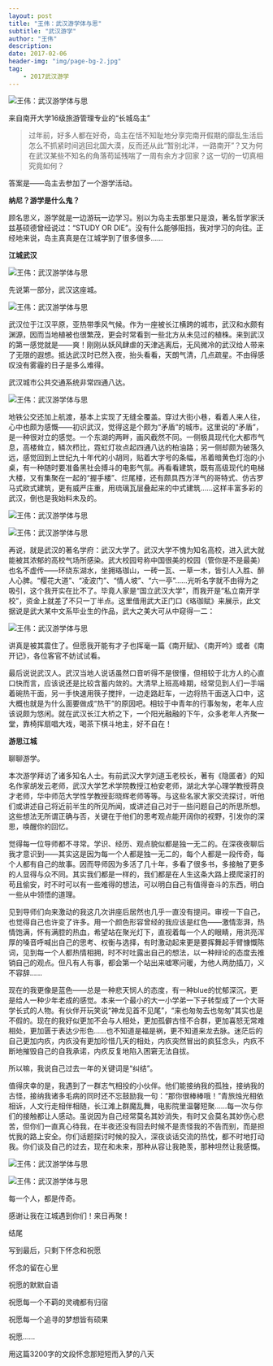 ```yaml
---
layout: post
title: "王伟：武汉游学体与思"
subtitle: "武汉游学"
author: "王伟"
description:
date: 2017-02-06
header-img: "img/page-bg-2.jpg"
tag:
    - 2017武汉游学
---
```


![王伟：武汉游学体与思](/wp-content/uploads/2017/02/beepress-beepress-weixin-zhihu-jianshu-plugin-2-4-2-287-1531817657.jpeg)

来自南开大学16级旅游管理专业的“长城岛主”  

> 过年前，好多人都在好奇，岛主在恬不知耻地分享完南开假期的靡乱生活后怎么不抓紧时间逃回北国大漠，反而还从此“暂别北洋，一路南开”？又为何在武汉某些不知名的角落苟延残喘了一周有余方才回家？这一切的一切真相究竟如何？

答案是——岛主去参加了一个游学活动。

**纳尼？游学是什么鬼？**

顾名思义，游学就是一边游玩一边学习。别以为岛主去那里只是浪，著名哲学家沃兹基硕德曾经说过：“STUDY OR DIE”。没有什么能够阻挡，我对学习的向往。正经地来说，岛主真真是在江城学到了很多很多……  

**江城武汉**

![王伟：武汉游学体与思](/wp-content/uploads/2017/02/beepress-beepress-weixin-zhihu-jianshu-plugin-2-4-2-287-1531817658.png)

先说第一部分，武汉这座城。

![王伟：武汉游学体与思](/wp-content/uploads/2017/02/beepress-beepress-weixin-zhihu-jianshu-plugin-2-4-2-287-1531817659.jpeg)

武汉位于江汉平原，亚热带季风气候。作为一座被长江横跨的城市，武汉和水颇有渊源，因而当地植被也很繁茂，更会时常看到一些北方从未见过的植株。来到武汉的第一感觉就是——爽！刚刚从妖风肆虐的天津逃离后，无风微冷的武汉给人带来了无限的遐想。抵达武汉时已然入夜，抬头看看，天朗气清，几点疏星。不由得感叹没有雾霾的日子是多么难得。

武汉城市公共交通系统非常四通八达。

![王伟：武汉游学体与思](/wp-content/uploads/2017/02/beepress-beepress-weixin-zhihu-jianshu-plugin-2-4-2-287-1531817659-1.jpeg)

地铁公交还加上航渡，基本上实现了无缝全覆盖。穿过大街小巷，看着人来人往，心中也颇为感慨——初识武汉，觉得这是个颇为“矛盾”的城市。这里说的“矛盾”，是一种很对立的感觉。一个东湖的两畔，画风截然不同。一侧极具现代化大都市气息，高楼耸立，鳞次栉比，霓虹灯妆点起四通八达的柏油路；另一侧却颇为破落久远，感觉回到上世纪九十年代的小胡同，贴着大字号的条幅，吊着暗黄色灯泡的小桌，有一种随时要准备黑社会搏斗的电影气氛。再看看建筑，既有高级现代的电梯大楼，又有集聚在一起的“握手楼”、烂尾楼，还有颇具西方洋气的哥特式、仿古罗马式欧式建筑，更有威严庄重，用琉璃瓦层叠起来的中式建筑……这样丰富多彩的武汉，倒也是我始料未及的。

![王伟：武汉游学体与思](/wp-content/uploads/2017/02/beepress-beepress-weixin-zhihu-jianshu-plugin-2-4-2-287-1531817660.jpeg)

![王伟：武汉游学体与思](http://yousi.ren/wp-content/uploads/2017/02/beepress-beepress-weixin-zhihu-jianshu-plugin-2-4-2-287-1531817661.jpeg)

再说，就是武汉的著名学府：武汉大学了。武汉大学不愧为知名高校，进入武大就能被其浓郁的高校气场所感染。武大校园号称中国很美的校园（管你是不是最美）也名不虚传——环绕东湖水，坐拥珞珈山，一砖一瓦、一草一木，皆引人入胜、醉人心脾。“樱花大道”、“凌波门”、“情人坡”、“六一亭”……光听名字就不由得为之吸引，这个我开实在比不了。毕竟人家是“国立武汉大学”，而我开是“私立南开学校”，资金上就差了不只一丁半点。这里借用武大正门口《珞珈赋》来展示，此文据说是武大某中文系毕业生的作品，武大之美大可从中窥得一二：

![王伟：武汉游学体与思](/wp-content/uploads/2017/02/beepress-beepress-weixin-zhihu-jianshu-plugin-2-4-2-287-1531817662.jpeg)  

讲真是被其震住了。但愿我开能有才子也挥毫一篇《南开赋》、《南开吟》或者《南开记》，各位客官不妨试试看。

最后说说武汉人。武汉当地人说话虽然口音听得不是很懂，但相较于北方人的心直口快而言，应该说还是比较含蓄内敛的。大清早上班高峰期，经常见到人们一手端着碗热干面，另一手快速用筷子搅拌，一边走路赶车，一边将热干面送入口中，这大概也就是为什么面要做成“热干”的原因吧。相较于中青年的行事匆匆，老年人应该说颇为悠闲。就在武汉长江大桥之下，一个阳光融融的下午，众多老年人齐聚一堂，靠椅挥扇唱大戏，喝茶下棋斗地主，好不自在！  

**游思江城**

聊聊游学。

本次游学拜访了诸多知名人士。有前武汉大学刘道玉老校长，著有《隐匿者》的知名作家胡发云老师，武汉大学艺术学院教授江柏安老师，湖北大学心理学教授蒋良才老师，华中师范大学性学教授彭晓辉老师等等。与这些名家大家交流探讨，听他们或讲述自己将近前半生的所见所闻，或讲述自己对于一些问题自己的所思所想。这些想法无所谓正确与否，关键在于他们的思考观点能开阔你的视野，引发你的深思，唤醒你的回忆。

觉得每一位导师都不寻常。学识、经历、观点貌似都是独一无二的。在深夜夜聊后我才意识到——其实这是因为每一个人都是独一无二的，每个人都是一段传奇，每个人都有自己的故事。因而导师因为多活了几十年，多看了很多书，多接触了更多的人显得与众不同。其实我们都是一样的，我们都是在人生这条大路上摸爬滚打的苟且偷安，时不时可以有一些难得的想法，可以明白自己有值得奋斗的东西，明白一些从中领悟的道理。

见到导师们向来激动的我这几次讲座后居然也几乎一直没有提问。审视一下自己，也觉得自己也许变了许多。用一个颜色形容曾经的我应该是红色——激情澎湃，热情饱满，怀有满腔的热血，希望站在聚光灯下，直视着每一个人的眼睛，用洪亮浑厚的嗓音呼喊出自己的思考、权衡与选择，有时激动起来更是要挥舞起手臂慷慨陈词，见到每一个人都热情相拥，时不时吐露出自己的想法，以一种辩论的态度去推销自己的观点。但凡有人有事，都会第一个站出来嘘寒问暖，为他人两肋插刀，义不容辞……  

现在的我更像是蓝色——总是一种悲天悯人的态度，有一种blue的忧郁深沉，更是给人一种少年老成的感觉。本来一个最小的大一小学弟一下子转型成了一个大哥学长式的人物。有伙伴开玩笑说“神龙见首不见尾”，“来也匆匆去也匆匆”其实也是不假的。现在的我好似更加不会与人相处，更加孤僻古怪不合群，更加喜怒无常难相处，更加匮于表达少形色……也不知道是福是祸，更不知道来龙去脉。迷茫后的自己更加内疚，内疚没有更加珍惜几天的相处，内疚突然冒出的疯狂念头，内疚不断地摧毁自己的自我承诺，内疚反复地陷入困窘无法自拔。

所以嘛，我说自己过去一年的关键词是“纠结”。

值得庆幸的是，我遇到了一群志气相投的小伙伴。他们能接纳我的孤独，接纳我的古怪，接纳我诸多毛病的同时还不忘鼓励我一句：“那你很棒棒哦！”青旅烛光相依相诉，人文行走相伴相随，长江滩上群魔乱舞，电影院里温馨短聚……每一次与你们的接触都让人感动。虽说因为自己经常莫名其妙消失，有时又会莫名其妙伤心悲苦，但你们一直真心待我，在半夜还没有回去时候不是责怪我的不告而别，而是担忧我的路上安全。你们话题探讨时候的投入，深夜谈话交流的热忱，都不时地打动我。你们谈及自己的过去，现在和未来，那种从容让我艳羡，那种坦然让我感慨。  

![王伟：武汉游学体与思](/wp-content/uploads/2017/02/beepress-beepress-weixin-zhihu-jianshu-plugin-2-4-2-287-1531817663.jpeg)

![王伟：武汉游学体与思](http://yousi.ren/wp-content/uploads/2017/02/beepress-beepress-weixin-zhihu-jianshu-plugin-2-4-2-287-1531817664.jpeg)

每一个人，都是传奇。

感谢让我在江城遇到你们！来日再聚！

结尾

写到最后，只剩下怀念和祝愿

怀念的留在心里

祝愿的默默自语

祝愿每一个不羁的灵魂都有归宿

祝愿每一个追寻的梦想皆有硕果

祝愿……

用这篇3200字的文段怀念那短短而入梦的八天
